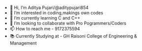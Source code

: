 - 👋 Hi, I’m Aditya Pujari/@aditypujari854
- 👀 I’m interested in coding,makings own codes 
- 🌱 I’m currently learning C and C++
- 💞️ I’m looking to collaborate with Pro Pogrammers/Coders
- 📫 How to reach me - 9172375594
- 📚 Currently Studying at - GH Raisoni College of Engineering & Management
<!---
adityapujari854/aditya pujari is a ✨ special ✨ repository because its `README.md` (this file) appears on your GitHub profile.
You can click the Preview link to take a look at your changes.
--->
